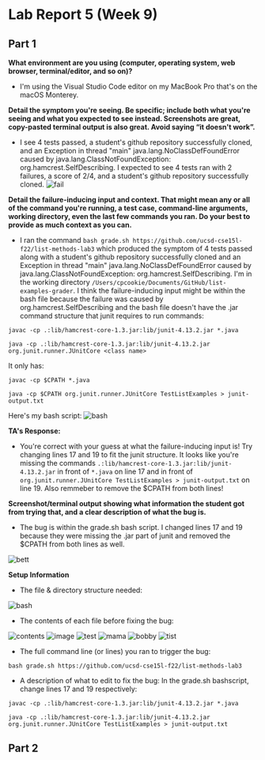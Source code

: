 # Lab Report 5 (Week 9)
## Part 1
**What environment are you using (computer, operating system, web browser, terminal/editor, and so on)?**
* I'm using the Visual Studio Code editor on my MacBook Pro that's on the macOS Monterey.


**Detail the symptom you're seeing. Be specific; include both what you're seeing and what you expected to see instead. Screenshots are great, copy-pasted terminal output is also great. Avoid saying “it doesn't work”.**


* I see 4 tests passed, a student's github repository successfully cloned, and an Exception in thread "main" java.lang.NoClassDefFoundError caused by java.lang.ClassNotFoundException: org.hamcrest.SelfDescribing. I expected to see 4 tests ran with 2 failures, a score of 2/4, and a student's github repository successfully cloned. 
![fail](fail.png)



**Detail the failure-inducing input and context. That might mean any or all of the command you're running, a test case, command-line arguments, working directory, even the last few commands you ran. Do your best to provide as much context as you can.**


* I ran the command `bash grade.sh https://github.com/ucsd-cse15l-f22/list-methods-lab3` which produced the symptom of 4 tests passed along with a student's github repository successfully cloned and an Exception in thread "main" java.lang.NoClassDefFoundError caused by java.lang.ClassNotFoundException: org.hamcrest.SelfDescribing. I'm in the working directory `/Users/cpcookie/Documents/GitHub/list-examples-grader`. I think the failure-inducing input might be within the bash file because the failure was caused by org.hamcrest.SelfDescribing and the bash file doesn't have the .jar command structure that junit requires to run commands:

```
javac -cp .:lib/hamcrest-core-1.3.jar:lib/junit-4.13.2.jar *.java

java -cp .:lib/hamcrest-core-1.3.jar:lib/junit-4.13.2.jar org.junit.runner.JUnitCore <class name>
```

It only has:

```
javac -cp $CPATH *.java

java -cp $CPATH org.junit.runner.JUnitCore TestListExamples > junit-output.txt
```

Here's my bash script:
![bash](bash.png)




**TA's Response:** 
* You're correct with your guess at what the failure-inducing input is! Try changing lines 17 and 19 to fit the junit structure. It looks like you're missing the commands `.:lib/hamcrest-core-1.3.jar:lib/junit-4.13.2.jar` in front of `*.java` on line 17 and in front of `org.junit.runner.JUnitCore TestListExamples > junit-output.txt` on line 19. Also remmeber to remove the $CPATH from both lines!

**Screenshot/terminal output showing what information the student got from trying that, and a clear description of what the bug is.**
* The bug is within the grade.sh bash script. I changed lines 17 and 19 because they were missing the .jar part of junit and removed the $CPATH from both lines as well.

![bett](bett.png)


**Setup Information**
* The file & directory structure needed:

![bash](bash.png)

* The contents of each file before fixing the bug:

![contents](before.png)
![image](tested.png)
![test](empty.png)
![mama](mama.png)
![bobby](yom.png)
![tist](tester.png)

* The full command line (or lines) you ran to trigger the bug:

`bash grade.sh https://github.com/ucsd-cse15l-f22/list-methods-lab3`

* A description of what to edit to fix the bug:
In the grade.sh bashscript, change lines 17 and 19 respectively:

```
javac -cp .:lib/hamcrest-core-1.3.jar:lib/junit-4.13.2.jar *.java

java -cp .:lib/hamcrest-core-1.3.jar:lib/junit-4.13.2.jar org.junit.runner.JUnitCore TestListExamples > junit-output.txt
```




## Part 2

